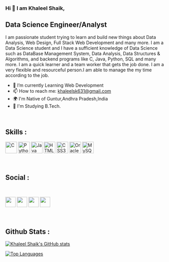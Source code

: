 ### Hi 👋 I am Khaleel Shaik,
## Data Science Engineer/Analyst

I am passionate student trying to learn and build new things about Data Analysis, Web Design, Full Stack Web Development and many more. I am a Data Science student and I have a sufficient knowledge of Data Science such as DataBase Management System, Data Analysis, Data Structures & Algorithms, and backend programs like C, Java, Python, SQL and many more. I am a quick learner and a team worker that gets the job done. I am a very flexible and resourceful person.I am able to manage the my time according to the job.

* 🌱 I’m currently Learning  Web Development<br>
* 📫 How to reach me: khaleelsk631@gmail.com <br>
* 🌍 I'm Native of Guntur,Andhra Pradesh,India <br>
* 🧠 I'm Studying B.Tech.
<br>

## Skills :
<p align="left">
<a href="https://docs.microsoft.com/en-us/cpp/?view=msvc-170" target="_blank" rel="noreferrer"><img src="https://raw.githubusercontent.com/danielcranney/readme-generator/main/public/icons/skills/c-colored.svg" width="36" height="36" alt="C" /></a>
<a href="https://www.python.org/" target="_blank" rel="noreferrer"><img src="https://raw.githubusercontent.com/danielcranney/readme-generator/main/public/icons/skills/python-colored.svg" width="36" height="36" alt="Python" /></a>
<a href="https://www.oracle.com/java/" target="_blank" rel="noreferrer"><img src="https://raw.githubusercontent.com/danielcranney/readme-generator/main/public/icons/skills/java-colored.svg" width="36" height="36" alt="Java" /></a>
<a href="https://developer.mozilla.org/en-US/docs/Glossary/HTML5" target="_blank" rel="noreferrer"><img src="https://raw.githubusercontent.com/danielcranney/readme-generator/main/public/icons/skills/html5-colored.svg" width="36" height="36" alt="HTML5" /></a>
<a href="https://www.w3.org/TR/CSS/#css" target="_blank" rel="noreferrer"><img src="https://raw.githubusercontent.com/danielcranney/readme-generator/main/public/icons/skills/css3-colored.svg" width="36" height="36" alt="CSS3" /></a>
<a href="https://www.oracle.com/uk/index.html" target="_blank" rel="noreferrer"><img src="https://raw.githubusercontent.com/danielcranney/readme-generator/main/public/icons/skills/oracle-colored.svg" width="36" height="36" alt="Oracle" /></a>
<a href="https://www.mysql.com/" target="_blank" rel="noreferrer"><img src="https://raw.githubusercontent.com/danielcranney/readme-generator/main/public/icons/skills/mysql-colored.svg" width="36" height="36" alt="MySQL" /></a>
</p>
<br>

## Social :
<br>
<p align="left"> 
<a href="https://www.linkedin.com/in/khaleel-shaik631/" target="_blank" rel="noreferrer"><img src="https://raw.githubusercontent.com/danielcranney/readme-generator/main/public/icons/socials/linkedin.svg" width="32" height="32" /></a>
<a href="https://twitter.com/Shaik_khaleel9" target="_blank" rel="noreferrer"><img src="https://raw.githubusercontent.com/danielcranney/readme-generator/main/public/icons/socials/twitter.svg" width="32" height="32" /></a>
<a href="https://www.instagram.com/shaik_khaleel09/" target="_blank" rel="noreferrer"><img src="https://raw.githubusercontent.com/danielcranney/readme-generator/main/public/icons/socials/instagram.svg" width="32" height="32" /></a>
<a href="[https://www.facebook.com/profile.php?id=100076311196143](https://www.facebook.com/profile.php?id=100022049557212)" target="_blank" rel="noreferrer"><img src="https://raw.githubusercontent.com/danielcranney/readme-generator/main/public/icons/socials/facebook.svg" width="32" height="32" /></a> 
</p>
<br>

## Github Stats :
<a href="https://github.com/Khaleelsk"><img src="https://github-readme-stats.vercel.app/api?username=Khaleelsk &show_icons=true&hide=&count_private=true&title_color=0891b2&text_color=ffffff&icon_color=0891b2&bg_color=1c1917&hide_border=true&show_icons=true" alt="Khaleel Shaik's GitHub stats" /></a>

<a href="https://github.com/Khaleelsk" align="left"><img src="https://github-readme-stats.vercel.app/api/top-langs/?username=Khaleel-Shaik&langs_count=10&title_color=0891b2&text_color=ffffff&icon_color=0891b2&bg_color=1c1917&hide_border=true&locale=en&custom_title=Top%20%Languages" alt="Top Languages" /></a>

